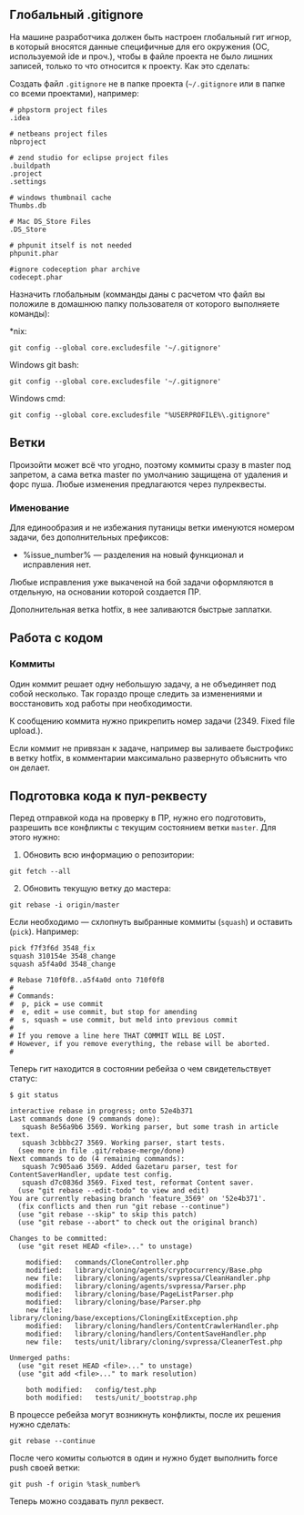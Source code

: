 ## Глобальный .gitignore

На машине разработчика должен быть настроен глобальный гит игнор, в который вносятся данные специфичные для его 
окружения (ОС, используемой ide и проч.), чтобы в файле проекта не было лишних записей, только то что относится к проекту. 
Как это сделать:

Создать файл `.gitignore` не в папке проекта (`~/.gitignore` или в папке со всеми проектами), например:

```
# phpstorm project files
.idea

# netbeans project files
nbproject

# zend studio for eclipse project files
.buildpath
.project
.settings

# windows thumbnail cache
Thumbs.db

# Mac DS_Store Files
.DS_Store

# phpunit itself is not needed
phpunit.phar

#ignore codeception phar archive
codecept.phar
```

Назначить глобальным (комманды даны с расчетом что файл вы положиле в домашнюю папку пользователя от которого выполняете команды):

*nix:
```
git config --global core.excludesfile '~/.gitignore'
```
Windows git bash:
```
git config --global core.excludesfile '~/.gitignore'
```
Windows cmd:
```
git config --global core.excludesfile "%USERPROFILE%\.gitignore"
```

## Ветки

Произойти может всё что угодно, поэтому коммиты сразу в master под запретом, а сама ветка master по умолчанию защищена 
от удаления и форс пуша. Любые изменения предлагаются через пулреквесты.

### Именование

Для единообразия и не избежания путаницы ветки именуются номером задачи, без дополнительных префиксов: 

* %issue_number% — разделения на новый функционал и исправления нет.

Любые исправления уже выкаченой на бой задачи оформляются в отдельную, на основании которой создается ПР.

Дополнительная ветка hotfix, в нее заливаются быстрые заплатки.

## Работа с кодом

### Коммиты

Один коммит решает одну небольшую задачу, а не объединяет под собой несколько. Так гораздо проще следить за изменениями 
и восстановить ход работы при необходимости.

К сообщению коммита нужно прикрепить номер задачи (2349. Fixed file upload.).

Если коммит не привязан к задаче, например вы заливаете быстрофикс в ветку hotfix, в комментарии максимально 
развернуто объяснить что он делает.

## Подготовка кода к пул-реквесту

Перед отправкой кода на проверку в ПР, нужно его подготовить, разрешить все конфликты с текущим состоянием ветки `master`. Для этого нужно:

1. Обновить всю информацию о репозитории: 

```git fetch --all```

2. Обновить текущую ветку до мастера:

```git rebase -i origin/master```

Если необходимо — схлопнуть выбранные коммиты (`squash`) и оставить (`pick`). Например:

```
pick f7f3f6d 3548_fix
squash 310154e 3548_change
squash a5f4a0d 3548_change

# Rebase 710f0f8..a5f4a0d onto 710f0f8
#
# Commands:
#  p, pick = use commit
#  e, edit = use commit, but stop for amending
#  s, squash = use commit, but meld into previous commit
#
# If you remove a line here THAT COMMIT WILL BE LOST.
# However, if you remove everything, the rebase will be aborted.
#
```

Теперь гит находится в состоянии ребейза о чем свидетельствует статус:

```
$ git status

interactive rebase in progress; onto 52e4b371
Last commands done (9 commands done):
   squash 8e56a9b6 3569. Working parser, but some trash in article text.
   squash 3cbbbc27 3569. Working parser, start tests.
  (see more in file .git/rebase-merge/done)
Next commands to do (4 remaining commands):
   squash 7c905aa6 3569. Added Gazetaru parser, test for ContentSaverHandler, update test config.
   squash d7c0836d 3569. Fixed test, reformat Content saver.
  (use "git rebase --edit-todo" to view and edit)
You are currently rebasing branch 'feature_3569' on '52e4b371'.
  (fix conflicts and then run "git rebase --continue")
  (use "git rebase --skip" to skip this patch)
  (use "git rebase --abort" to check out the original branch)

Changes to be committed:
  (use "git reset HEAD <file>..." to unstage)

	modified:   commands/CloneController.php
	modified:   library/cloning/agents/cryptocurrency/Base.php
	new file:   library/cloning/agents/svpressa/CleanHandler.php
	modified:   library/cloning/agents/svpressa/Parser.php
	modified:   library/cloning/base/PageListParser.php
	modified:   library/cloning/base/Parser.php
	new file:   library/cloning/base/exceptions/CloningExitException.php
	modified:   library/cloning/handlers/ContentCrawlerHandler.php
	modified:   library/cloning/handlers/ContentSaveHandler.php
	new file:   tests/unit/library/cloning/svpressa/CleanerTest.php

Unmerged paths:
  (use "git reset HEAD <file>..." to unstage)
  (use "git add <file>..." to mark resolution)

	both modified:   config/test.php
	both modified:   tests/unit/_bootstrap.php
```

В процессе ребейза могут возникнуть конфликты, после их решения нужно сделать:

```git rebase --continue```

После чего комиты сольются в один и нужно будет выполнить force push своей ветки:

```git push -f origin %task_number%```

Теперь можно создавать пулл реквест.